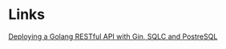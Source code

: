 # Links

[Deploying a Golang RESTful API with Gin, SQLC and PostreSQL](https://dev.to/geoff89/deploying-a-golang-restful-api-with-gin-sqlc-and-postgresql-1lbl)